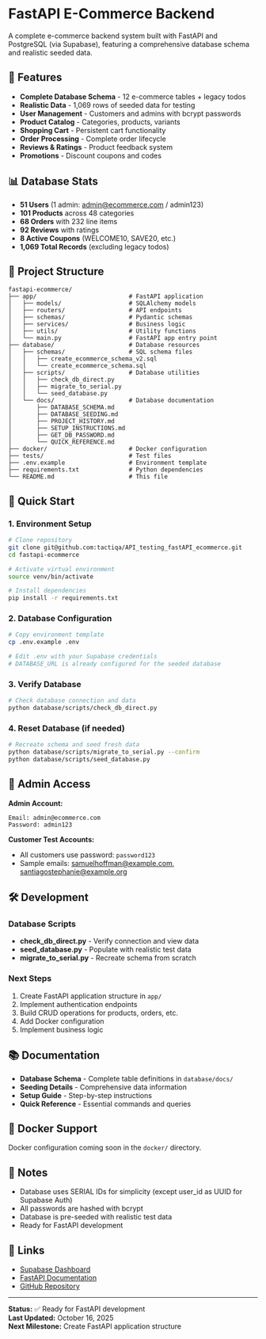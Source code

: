 # FastAPI E-Commerce Backend

A complete e-commerce backend system built with FastAPI and PostgreSQL (via Supabase), featuring a comprehensive database schema and realistic seeded data.

## 🎯 Features

- **Complete Database Schema** - 12 e-commerce tables + legacy todos
- **Realistic Data** - 1,069 rows of seeded data for testing
- **User Management** - Customers and admins with bcrypt passwords
- **Product Catalog** - Categories, products, variants
- **Shopping Cart** - Persistent cart functionality
- **Order Processing** - Complete order lifecycle
- **Reviews & Ratings** - Product feedback system
- **Promotions** - Discount coupons and codes

## 📊 Database Stats

- **51 Users** (1 admin: admin@ecommerce.com / admin123)
- **101 Products** across 48 categories
- **68 Orders** with 232 line items
- **92 Reviews** with ratings
- **8 Active Coupons** (WELCOME10, SAVE20, etc.)
- **1,069 Total Records** (excluding legacy todos)

## 📁 Project Structure

```
fastapi-ecommerce/
├── app/                          # FastAPI application
│   ├── models/                   # SQLAlchemy models
│   ├── routers/                  # API endpoints
│   ├── schemas/                  # Pydantic schemas
│   ├── services/                 # Business logic
│   ├── utils/                    # Utility functions
│   └── main.py                   # FastAPI app entry point
├── database/                     # Database resources
│   ├── schemas/                  # SQL schema files
│   │   ├── create_ecommerce_schema_v2.sql
│   │   └── create_ecommerce_schema.sql
│   ├── scripts/                  # Database utilities
│   │   ├── check_db_direct.py
│   │   ├── migrate_to_serial.py
│   │   └── seed_database.py
│   └── docs/                     # Database documentation
│       ├── DATABASE_SCHEMA.md
│       ├── DATABASE_SEEDING.md
│       ├── PROJECT_HISTORY.md
│       ├── SETUP_INSTRUCTIONS.md
│       ├── GET_DB_PASSWORD.md
│       └── QUICK_REFERENCE.md
├── docker/                       # Docker configuration
├── tests/                        # Test files
├── .env.example                  # Environment template
├── requirements.txt              # Python dependencies
└── README.md                     # This file
```

## 🚀 Quick Start

### 1. Environment Setup
```bash
# Clone repository
git clone git@github.com:tactiqa/API_testing_fastAPI_ecommerce.git
cd fastapi-ecommerce

# Activate virtual environment
source venv/bin/activate

# Install dependencies
pip install -r requirements.txt
```

### 2. Database Configuration
```bash
# Copy environment template
cp .env.example .env

# Edit .env with your Supabase credentials
# DATABASE_URL is already configured for the seeded database
```

### 3. Verify Database
```bash
# Check database connection and data
python database/scripts/check_db_direct.py
```

### 4. Reset Database (if needed)
```bash
# Recreate schema and seed fresh data
python database/scripts/migrate_to_serial.py --confirm
python database/scripts/seed_database.py
```

## 🔑 Admin Access

**Admin Account:**
```
Email: admin@ecommerce.com
Password: admin123
```

**Customer Test Accounts:**
- All customers use password: `password123`
- Sample emails: samuelhoffman@example.com, santiagostephanie@example.org

## 🛠️ Development

### Database Scripts
- **check_db_direct.py** - Verify connection and view data
- **seed_database.py** - Populate with realistic test data
- **migrate_to_serial.py** - Recreate schema from scratch

### Next Steps
1. Create FastAPI application structure in `app/`
2. Implement authentication endpoints
3. Build CRUD operations for products, orders, etc.
4. Add Docker configuration
5. Implement business logic

## 📚 Documentation

- **Database Schema** - Complete table definitions in `database/docs/`
- **Seeding Details** - Comprehensive data information
- **Setup Guide** - Step-by-step instructions
- **Quick Reference** - Essential commands and queries

## 🐳 Docker Support

Docker configuration coming soon in the `docker/` directory.

## 📝 Notes

- Database uses SERIAL IDs for simplicity (except user_id as UUID for Supabase Auth)
- All passwords are hashed with bcrypt
- Database is pre-seeded with realistic test data
- Ready for FastAPI development

## 🔗 Links

- [Supabase Dashboard](https://supabase.com/dashboard)
- [FastAPI Documentation](https://fastapi.tiangolo.com/)
- [GitHub Repository](https://github.com/tactiqa/API_testing_fastAPI_ecommerce)

---

**Status:** ✅ Ready for FastAPI development  
**Last Updated:** October 16, 2025  
**Next Milestone:** Create FastAPI application structure
